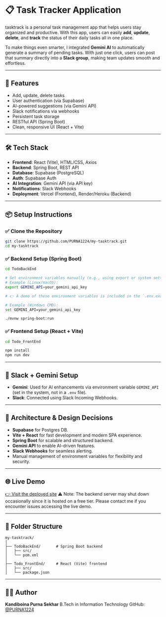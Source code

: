 # 📋 Task Tracker Application

tasktrack is a personal task management app that helps users stay organized and productive. With this app, users can easily **add**, **update**, **delete**, and **track** the status of their daily tasks all in one place.

To make things even smarter, I integrated **Gemini AI** to automatically generate a summary of pending tasks. With just one click, users can post that summary directly into a **Slack group**, making team updates smooth and effortless.

---

## 🚀 Features

* Add, update, delete tasks
* User authentication (via Supabase)
* AI-powered suggestions (via Gemini API)
* Slack notifications via webhooks
* Persistent task storage
* RESTful API (Spring Boot)
* Clean, responsive UI (React + Vite)

---

## 🛠️ Tech Stack

* **Frontend**: React (Vite), HTML/CSS, Axios
* **Backend**: Spring Boot, REST API
* **Database**: Supabase (PostgreSQL)
* **Auth**: Supabase Auth
* **AI Integration**: Gemini API (via API key)
* **Notifications**: Slack Webhooks
* **Deployment**: Vercel (Frontend), Render/Heroku (Backend)

---

## 📦 Setup Instructions

### ✅ Clone the Repository

```bash
git clone https://github.com/PURNA1224/my-tasktrack.git
cd my-tasktrack
```

### ✅ Backend Setup (Spring Boot)

```bash
cd TodoBackEnd

# Set environment variables manually (e.g., using export or system settings)
# Example (Linux/macOS):
export GEMINI_API=your_gemini_api_key

# 👉 A demo of these environment variables is included in the `.env.example` file

# Example (Windows CMD):
set GEMINI_API=your_gemini_api_key

./mvnw spring-boot:run
```

### ✅ Frontend Setup (React + Vite)

```bash
cd Todo_FrontEnd

npm install
npm run dev
```

---

## 💬 Slack + Gemini Setup

* **Gemini**: Used for AI enhancements via environment variable `GEMINI_API` (set in the system, not in a `.env` file).
* **Slack**: Connected using Slack Incoming Webhooks.

---

## 🧠 Architecture & Design Decisions

* **Supabase** for Postgres DB.
* **Vite + React** for fast development and modern SPA experience.
* **Spring Boot** for scalable and structured backend.
* **Gemini API** to enable AI-driven features.
* **Slack Webhooks** for seamless alerting.
* Manual management of environment variables for flexibility and security.

---

## 🌐 Live Demo

[👉 Visit the deployed site](https://my-tasktrack.netlify.app/)
⚠️ Note: The backend server may shut down occasionally since it is hosted on a free tier. Please contact me if you encounter issues accessing the live demo.



---

## 📁 Folder Structure

```
my-tasktrack/
│
├── TodoBackEnd/       # Spring Boot backend
│   ├── src/
│   └── pom.xml
│
├── Todo_FrontEnd/     # React (Vite) frontend
│   ├── src/
│   └── package.json
```

---

## 🧑‍💻 Author

**Kandiboina Purna Sekhar**
B.Tech in Information Technology
GitHub: [@PURNA1224](https://github.com/PURNA1224)
